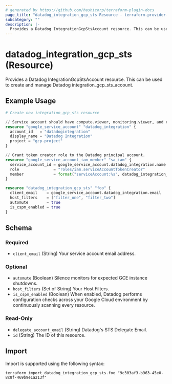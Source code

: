 ```yaml
---
# generated by https://github.com/hashicorp/terraform-plugin-docs
page_title: "datadog_integration_gcp_sts Resource - terraform-provider-datadog"
subcategory: ""
description: |-
  Provides a Datadog IntegrationGcpStsAccount resource. This can be used to create and manage Datadog integrationgcpsts_account.
---
```


# datadog_integration_gcp_sts (Resource)

Provides a Datadog IntegrationGcpStsAccount resource. This can be used to create and manage Datadog integration_gcp_sts_account.

## Example Usage

```terraform
# Create new integration_gcp_sts resource

// Service account should have compute.viewer, monitoring.viewer, and cloudasset.viewer roles.
resource "google_service_account" "datadog_integration" {
  account_id   = "datadogintegration"
  display_name = "Datadog Integration"
  project = "gcp-project"
}

// Grant token creator role to the Datadog principal account.
resource "google_service_account_iam_member" "sa_iam" {
  service_account_id = google_service_account.datadog_integration.name
  role               = "roles/iam.serviceAccountTokenCreator"
  member             = format("serviceAccount:%s", datadog_integration_gcp_sts.foo.delegate_account_email)
}

resource "datadog_integration_gcp_sts" "foo" {
  client_email    = google_service_account.datadog_integration.email
  host_filters    = ["filter_one", "filter_two"]
  automute        = true
  is_cspm_enabled = true
}
```

<!-- schema generated by tfplugindocs -->
## Schema

### Required

- `client_email` (String) Your service account email address.

### Optional

- `automute` (Boolean) Silence monitors for expected GCE instance shutdowns.
- `host_filters` (Set of String) Your Host Filters.
- `is_cspm_enabled` (Boolean) When enabled, Datadog performs configuration checks across your Google Cloud environment by continuously scanning every resource.

### Read-Only

- `delegate_account_email` (String) Datadog's STS Delegate Email.
- `id` (String) The ID of this resource.

## Import

Import is supported using the following syntax:

```shell
terraform import datadog_integration_gcp_sts.foo "9c303af3-b963-45e0-8c8f-469b9e1a213f"
```
